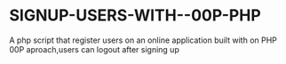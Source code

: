 # SIGNUP-USERS-WITH--00P-PHP
 A php script  that register users on an online application built with on  PHP 00P aproach,users can logout after signing up
